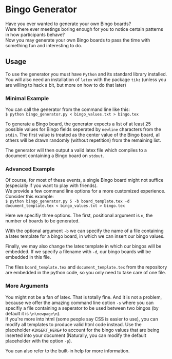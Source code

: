 # Bingo Generator

Have you ever wanted to generate your own Bingo boards?  
Were there ever meetings boring enough for you to notice certain patterns in how participants behave?  
Now you may generate your own Bingo boards to pass the time with something fun and interesting to do.

## Usage

To use the generator you must have ``Python`` and its standard library installed. You will also need an installation of ``latex`` with the package ``tikz`` (unless you are willing to hack a bit, but more on how to do that later)

### Minimal Example
You can call the generator from the command line like this:  
``$ python bingo_generator.py < bingo_values.txt > bingo.tex``

To generate a Bingo board, the generator expects a list of at least 25 possible values for Bingo fields 
seperated by ``newline`` characters from the ``stdin``. 
The first value is treated as the center value of the Bingo board, 
all others will be drawn randomly (without repetition) from the remaining list.

The generator will then output a valid latex file which compiles to a document containing a Bingo board on ``stdout``.

### Advanced Example
Of course, for most of these events, a single Bingo board might not suffice (especially if you want to play with friends).  
We provide a few command line options for a more customized experience.  
Consider this example:  
``$ python bingo_generator.py 5 -b board_template.tex -d document_template.tex < bingo_values.txt > bingo.tex``

Here we specifiy three options. The first, positional argument is ``n``, the number of boards to be generated.

With the optional argument ``-b`` we can specify the name of a file containing a latex template for a bingo board, in which we can insert our bingo values.

Finally, we may also change the latex template in which our bingos will be embedded. If we specify a filename with ``-d``, our bingo boards will be embedded in this file.

The files ``board_template.tex`` and ``document_template.tex`` from the repository are embedded in the python code, so you only need to take care of one file.

### More Arguments
You might not be a fan of latex. That is totally fine. And it is not a problem, because we offer the amazing command line option ``-s`` where you can specifiy a file containing a seperator to be used between two bingos (by default it is ``\n\newpage\n``).  
If you're more into html (some people say CSS is easier to use), you can modify all templates to produce valid html code instead. Use the placeholder ``#INSERT_HERE#`` to account for the bingo values that are being inserted into your document (Naturally, you can modify the default placeholder with the option ``-p``).  

You can also refer to the built-in help for more information.

